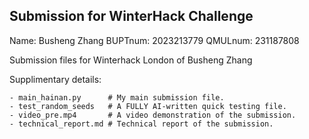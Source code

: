 ## Submission for WinterHack Challenge
Name: Busheng Zhang
BUPTnum: 2023213779
QMULnum: 231187808

Submission files for Winterhack London of Busheng Zhang

Supplimentary details:
```
- main_hainan.py      # My main submission file.
- test_random_seeds   # A FULLY AI-written quick testing file.
- video_pre.mp4       # A video demonstration of the submission.
- technical_report.md # Technical report of the submission.
```